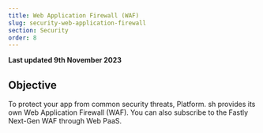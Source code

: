 ```yaml
---
title: Web Application Firewall (WAF)
slug: security-web-application-firewall
section: Security
order: 8
---
```


**Last updated 9th November 2023**



## Objective  

To protect your app from common security threats,
Platform. sh provides its own Web Application Firewall (WAF).
You can also subscribe to the Fastly Next-Gen WAF through Web PaaS.
